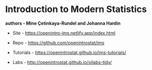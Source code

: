 # Introduction to Modern Statistics

**authors - Mine Çetinkaya-Rundel and Johanna Hardin**

* Site - https://openintro-ims.netlify.app/index.html
* Repo - https://github.com/openintrostat/ims

* Tutorials - https://openintrostat.github.io/ims-tutorials/
* Labs - http://openintrostat.github.io/oilabs-tidy/
